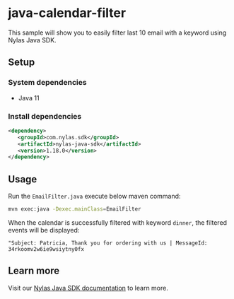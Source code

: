 # java-calendar-filter

This sample will show you to easily filter last 10 email with a keyword using Nylas Java SDK.


## Setup

### System dependencies

- Java 11

### Install dependencies

```xml
<dependency>
   <groupId>com.nylas.sdk</groupId>
   <artifactId>nylas-java-sdk</artifactId>
   <version>1.18.0</version>
</dependency>
```

## Usage

Run the  `EmailFilter.java`  execute below maven command:

```bash
mvn exec:java -Dexec.mainClass=EmailFilter
```

When the calendar is successfully filtered with keyword `dinner`, the filtered events will be displayed:

```text
"Subject: Patricia, Thank you for ordering with us | MessageId: 34rkoomv2w6ie9wsiytny0fx
```

## Learn more

Visit our [Nylas Java SDK documentation](https://developer.nylas.com/docs/developer-tools/sdk/java-sdk/) to learn more.